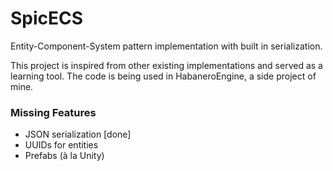 # SpicECS

Entity-Component-System pattern implementation with built in serialization.

This project is inspired from other existing implementations and served as a learning tool. The code is being used in HabaneroEngine, a side project of mine.

### Missing Features

* JSON serialization [done]
* UUIDs for entities
* Prefabs (à la Unity)
